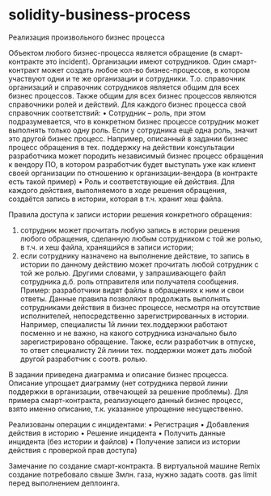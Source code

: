 # solidity-business-process
Реализация произвольного бизнес процесса

Объектом любого бизнес-процесса является обращение (в смарт-контракте это incident).
Организации имеют сотрудников.
Один смарт-контракт может создать любое кол-во бизнес-процессов, в котором участвуют одни и те же организации и сотрудники. Т.о. справочник организаций и справочник сотрудников является общим для всех бизнес процессов.
Также общим для всех бизнес процессов являются справочники ролей и действий.
Для каждого бизнес процесса свой справочник соответствий:
•	Сотрудник – роль, при этом подразумевается, что в конкретном бизнес процессе сотрудник может выполнять только одну роль. Если у сотрудника ещё одна роль, значит это другой бизнес процесс. Например, описанный в задании бизнес процесс обращения в тех. поддержку на действии консультации разработчика может породить независимый бизнес процесс обращения к вендору ПО, в котором разработчик будет выступать уже как клиент своей организации по отношению к организации-вендора (в контракте есть такой пример)
•	Роль и соответствующие ей действия.
Для каждого действия, выполняемого в ходе решения обращения, создаётся запись в истории, которая в т.ч. хранит хеш файла.

Правила доступа к записи истории решения конкретного обращения:
1) сотрудник может прочитать любую запись в истории решения любого обращения, сделанную любым сотрудником с той же ролью, в т.ч. и хеш файла, хранящийся в записи истории;
2) если сотруднику назначено на выполнение действие, то запись в истории по данному действию может прочитать любой сотрудник с той же ролью. 
Другими словами, у запрашивающего файл сотрудника д.б. роль отправителя или получателя сообщения.
Пример: разработчики видят файлы в обращениях к ним и свои ответы.
Данные правила позволяют продолжать выполнять сотрудниками действия в бизнес процессе, несмотря на отсутствие исполнителей, непосредственно зарегистрированных в истории. Например, специалисты 1й линии тех.поддержки работают посменно и не важно, на какого сотрудника изначально было зарегистрировано обращение. Также, если разработчик в отпуске, то ответ специалисту 2й линии тех. поддержки может дать любой другой разработчик с соотв. ролью.

В задании приведена диаграмма и описание бизнес процесса. Описание упрощает диаграмму (нет сотрудника первой линии поддержки в организации, отвечающей за решение проблемы).
Для примера смарт-контракта, реализующего данный бизнес процесс, взято именно описание, т.к. указанное упрощение несущественно.

Реализованы операции с инцидентами:
•	Регистрация
•	Добавления действия в историю
•	Решение инцидента
•	Получить данные инцидента (без истории и файлов)
•	Получение записи из истории действия с проверкой прав доступа)

Замечание по создание смарт-контракта.
В виртуальной машине Remix создание потребовало свыше 3млн. газа, нужно задать соотв. gas limit перед выполнением деплоинга.
